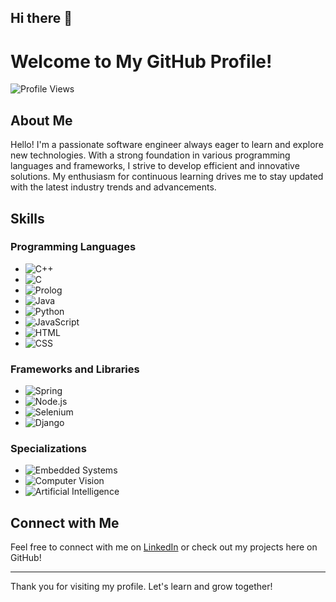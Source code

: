 ## Hi there 👋

# Welcome to My GitHub Profile!

![Profile Views](https://komarev.com/ghpvc/?username=yourAmrShams9&color=blue)

## About Me

Hello! I'm a passionate software engineer always eager to learn and explore new technologies. With a strong foundation in various programming languages and frameworks, I strive to develop efficient and innovative solutions. My enthusiasm for continuous learning drives me to stay updated with the latest industry trends and advancements.

## Skills

### Programming Languages
- ![C++](https://img.shields.io/badge/C++-00599C?logo=c%2B%2B&logoColor=white)
- ![C](https://img.shields.io/badge/C-A8B9CC?logo=c&logoColor=white)
- ![Prolog](https://img.shields.io/badge/Prolog-1B222F?logo=prolog&logoColor=white)
- ![Java](https://img.shields.io/badge/Java-007396?logo=java&logoColor=white)
- ![Python](https://img.shields.io/badge/Python-3776AB?logo=python&logoColor=white)
- ![JavaScript](https://img.shields.io/badge/JavaScript-F7DF1E?logo=javascript&logoColor=black)
- ![HTML](https://img.shields.io/badge/HTML-E34F26?logo=html5&logoColor=white)
- ![CSS](https://img.shields.io/badge/CSS-1572B6?logo=css3&logoColor=white)

### Frameworks and Libraries
- ![Spring](https://img.shields.io/badge/Spring-6DB33F?logo=spring&logoColor=white)
- ![Node.js](https://img.shields.io/badge/Node.js-339933?logo=node.js&logoColor=white)
- ![Selenium](https://img.shields.io/badge/Selenium-43B02A?logo=selenium&logoColor=white)
- ![Django](https://img.shields.io/badge/Django-092E20?logo=django&logoColor=white)

### Specializations
- ![Embedded Systems](https://img.shields.io/badge/Embedded%20Systems-00979D?logo=embedded&logoColor=white)
- ![Computer Vision](https://img.shields.io/badge/Computer%20Vision-FF6F00?logo=opencv&logoColor=white)
- ![Artificial Intelligence](https://img.shields.io/badge/AI-00D09C?logo=ai&logoColor=white)

## Connect with Me

Feel free to connect with me on [LinkedIn](https://www.linkedin.com/in/yourlinkedinprofile) or check out my projects here on GitHub!

---

Thank you for visiting my profile. Let's learn and grow together!


<!--
**AmrShams9/AmrShams9** is a ✨ _special_ ✨ repository because its `README.md` (this file) appears on your GitHub profile.

Here are some ideas to get you started:

- 🔭 I’m currently working on ...
- 🌱 I’m currently learning ...
- 👯 I’m looking to collaborate on ...
- 🤔 I’m looking for help with ...
- 💬 Ask me about ...
- 📫 How to reach me: ...
- 😄 Pronouns: ...
- ⚡ Fun fact: ...
-->
